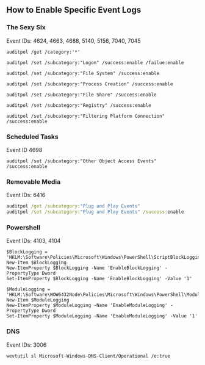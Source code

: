 ## How to Enable Specific Event Logs
### The Sexy Six
Event IDs: 4624, 4663, 4688, 5140, 5156, 7040, 7045
```pwsh
auditpol /get /category:'*'
```
```pwsh
auditpol /set /subcategory:"Logon" /success:enable /failue:enable
```
```pwsh
auditpol /set /subcategory:"File System" /success:enable
```
```pwsh
auditpol /set /subcategory:"Process Creation" /success:enable
```
```pwsh
auditpol /set /subcategory:"File Share" /success:enable
```
```pwsh
auditpol /set /subcategory:"Registry" /success:enable
```
```pwsh
auditpol /set /subcategory:"Filtering Platform Connection" /success:enable
```

### Scheduled Tasks
Event ID 4698
```pwsh
auditpol /set /subcategory:"Other Object Access Events" /success:enable
```

### Removable Media
Event IDs: 6416
```cmd
auditpol /get /subcategory:"Plug and Play Events"
auditpol /set /subcategory:"Plug and Play Events" /success:enable
```

### Powershell
Event IDs: 4103, 4104
```pwsh
$BlockLogging = 'HKLM:\Software\Policies\Microsoft\Windows\PowerShell\ScriptBlockLogging' 
New-Item $BlockLogging
New-ItemProperty $BlockLogging -Name 'EnableBlockLogging' -PropertyType Dword
Set-ItemProperty $BlockLogging -Name 'EnableBlockLogging' -Value '1'

$ModuleLogging = 'HKLM:\Software\WOW6432Node\Policies\Microsoft\Windows\PowerShell\ModuleLogging'
New-Item $ModuleLogging
New-ItemProperty $ModuleLogging -Name 'EnableModuleLogging' -PropertyType Dword
Set-ItemProperty $ModuleLogging -Name 'EnableModuleLogging' -Value '1'
```

### DNS
Event IDs: 3006
```pwsh
wevtutil sl Microsoft-Windows-DNS-Client/Operational /e:true
```
